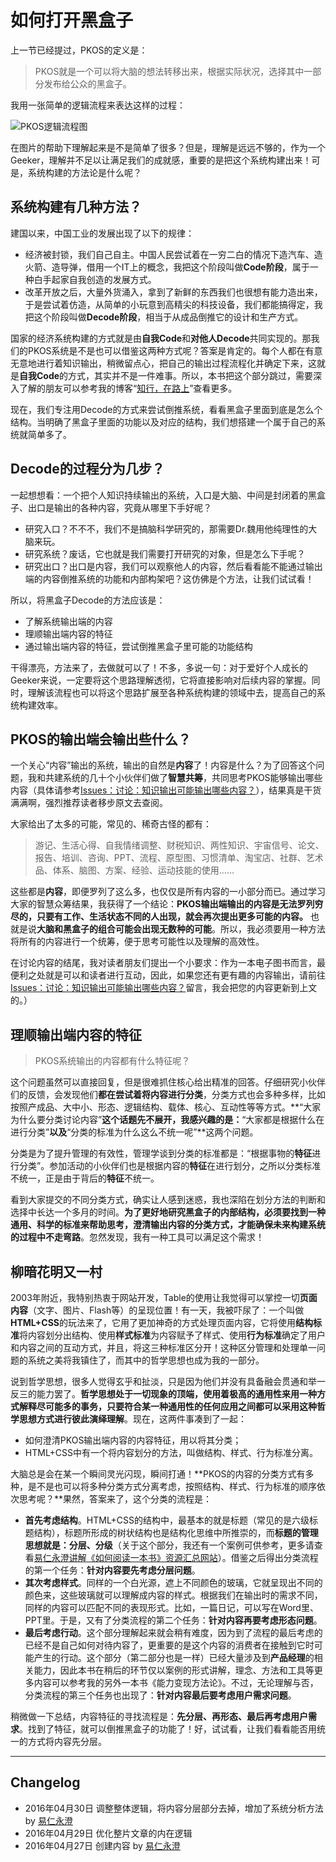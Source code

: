 # 如何打开黑盒子

上一节已经提过，PKOS的定义是：

> PKOS就是一个可以将大脑的想法转移出来，根据实际状况，选择其中一部分发布给公众的黑盒子。

我用一张简单的逻辑流程来表达这样的过程：

![PKOS逻辑流程图][image-1]

在图片的帮助下理解起来是不是简单了很多？但是，理解是远远不够的，作为一个Geeker，理解并不足以让满足我们的成就感，重要的是把这个系统构建出来！可是，系统构建的方法论是什么呢？

## 系统构建有几种方法？

建国以来，中国工业的发展出现了以下的规律：
- 经济被封锁，我们自己自主。中国人民尝试着在一穷二白的情况下造汽车、造火箭、造导弹，借用一个IT上的概念，我把这个阶段叫做**Code阶段**，属于一种白手起家自我创造的发展方式。
- 改革开放之后，大量外货涌入，拿到了新鲜的东西我们也很想有能力造出来，于是尝试着仿造，从简单的小玩意到高精尖的科技设备，我们都能搞得定，我把这个阶段叫做**Decode阶段**，相当于从成品倒推它的设计和生产方式。

国家的经济系统构建的方式就是由**自我Code**和**对他人Decode**共同实现的。那我们的PKOS系统是不是也可以借鉴这两种方式呢？答案是肯定的。每个人都在有意无意地进行着知识输出，稍微留点心，把自己的输出过程流程化并确定下来，这就是**自我Code**的方式，其实并不是一件难事。所以，本书把这个部分跳过，需要深入了解的朋友可以参考我的博客“[知行，在路上][1]”查看更多。

现在，我们专注用Decode的方式来尝试倒推系统，看看黑盒子里面到底是怎么个结构。当明确了黑盒子里面的功能以及对应的结构，我们想搭建一个属于自己的系统就简单多了。

## Decode的过程分为几步？

一起想想看：一个把个人知识持续输出的系统，入口是大脑、中间是封闭着的黑盒子、出口是输出的各种内容，究竟从哪里下手好呢？
- 研究入口？不不不，我们不是搞脑科学研究的，那需要Dr.魏用他纯理性的大脑来玩。
- 研究系统？废话，它也就是我们需要打开研究的对象，但是怎么下手呢？
- 研究出口？出口是内容，我们可以观察他人的内容，然后看看能不能通过输出端的内容倒推系统的功能和内部构架吧？这仿佛是个方法，让我们试试看！

所以，将黑盒子Decode的方法应该是：
- 了解系统输出端的内容
- 理顺输出端内容的特征
- 通过输出端内容的特征，尝试倒推黑盒子里可能的功能结构

干得漂亮，方法来了，去做就可以了！不多，多说一句：对于爱好个人成长的Geeker来说，一定要将这个思路理解透彻，它将直接影响对后续内容的掌握。同时，理解该流程也可以将这个思路扩展至各种系统构建的领域中去，提高自己的系统构建效率。

## PKOS的输出端会输出些什么？

一个关心“内容”输出的系统，输出的自然是**内容**了！内容是什么？为了回答这个问题，我和共建系统的几十个小伙伴们做了**智慧共筹**，共同思考PKOS能够输出哪些内容（具体请参考[Issues：讨论：知识输出可能输出哪些内容？][2]），结果真是干货满满啊，强烈推荐读者移步原文去查阅。

大家给出了太多的可能，常见的、稀奇古怪的都有：

> 游记、生活心得、自我情绪调整、财税知识、两性知识、宇宙信号、论文、报告、培训、咨询、PPT、流程、原型图、习惯清单、淘宝店、社群、艺术品、体系、脑图、方案、经验、运动技能的使用……

这些都是**内容**，即便罗列了这么多，也仅仅是所有内容的一小部分而已。通过学习大家的智慧众筹结果，我获得了一个结论：**PKOS输出端输出的内容是无法罗列穷尽的，只要有工作、生活状态不同的人出现，就会再次提出更多可能的内容。** 也就是说**大脑和黑盒子的组合可能会出现无数种的可能**。所以，我必须要用一种方法将所有的内容进行一个统筹，便于思考可能性以及理解的高效性。

在讨论内容的结尾，我对读者朋友们提出一个小要求：作为一本电子图书而言，最便利之处就是可以和读者进行互动，因此，如果您还有更有趣的内容输出，请前往[Issues：讨论：知识输出可能输出哪些内容？][3]留言，我会把您的内容更新到上文的。）

## 理顺输出端内容的特征

> PKOS系统输出的内容都有什么特征呢？

这个问题虽然可以直接回复，但是很难抓住核心给出精准的回答。仔细研究小伙伴们的反馈，会发现他们**都在尝试着将内容进行分类**，分类方式也会多种多样，比如按照产成品、大中小、形态、逻辑结构、载体、核心、互动性等等方式。**“大家为什么要分类讨论内容”**这个话题先不展开，我感兴趣的是：**“大家都是根据什么在进行分类”**以及**“分类的标准为什么这么不统一呢”**这两个问题。

分类是为了提升管理的有效性，管理学谈到分类的标准都是：“根据事物的**特征**进行分类”。参加活动的小伙伴们也是根据内容的**特征**在进行划分，之所以分类标准不统一，正是由于背后的**特征**不统一。

看到大家提交的不同分类方式，确实让人感到迷惑，我也深陷在划分方法的判断和选择中长达一个多月的时间。**为了更好地研究黑盒子的内部结构，必须要找到一种通用、科学的标准来帮助思考，澄清输出内容的分类方式，才能确保未来构建系统的过程中不走弯路**。忽然发现，我有一种工具可以满足这个需求！

## 柳暗花明又一村

2003年附近，我特别热衷于网站开发，Table的使用让我觉得可以掌控一切**页面内容**（文字、图片、Flash等）的呈现位置！有一天，我被吓尿了：一个叫做**HTML+CSS**的玩法来了，它用了更加神奇的方式处理页面内容，它将使用**结构标准**将内容划分出结构、使用**样式标准**为内容赋予了样式、使用**行为标准**确定了用户和内容之间的互动方式，并且，将这三种标准区分开！这种区分管理和处理单一问题的系统之美将我镇住了，而其中的哲学思想也成为我的一部分。

说到哲学思想，很多人觉得玄乎和扯淡，只是因为他们并没有具备融会贯通和举一反三的能力罢了。**哲学思想处于一切现象的顶端，使用着极高的通用性来用一种方式解释尽可能多的事务，只要符合某一种通用性的任何应用之间都可以采用这种哲学思想方式进行彼此演绎理解**。现在，这两件事凑到了一起：

- 如何澄清PKOS输出端内容的内容特征，用以将其分类；
- HTML+CSS中有一个将内容划分的方法，叫做结构、样式、行为标准分离。

大脑总是会在某一个瞬间灵光闪现，瞬间打通！**PKOS的内容的分类方式有多种，是不是也可以将多种分类方式分离考虑，按照结构、样式、行为标准的顺序依次思考呢？**果然，答案来了，这个分类的流程是：

- **首先考虑结构**。HTML+CSS的结构中，最基本的就是标题（常见的是六级标题结构），标题所形成的树状结构也是结构化思维中所推崇的，而**标题的管理思想就是：分层、分级**（关于这个部分，我还有一个案例可供参考，更多请查看[易仁永澄讲解《如何阅读一本书》资源汇总网站][4]）。借鉴之后得出分类流程的第一个任务：**针对内容要先考虑分层问题**。
- **其次考虑样式**。同样的一个白光源，遮上不同颜色的玻璃，它就呈现出不同的颜色来，这些玻璃就可以理解成内容的样式。根据我们在输出时的需求不同，同样的内容可以匹配不同的表现形式。比如，一篇日记，可以写在Word里、PPT里。于是，又有了分类流程的第二个任务：**针对内容再要考虑形态问题**。
- **最后考虑行动**。这个部分理解起来就会稍有难度，因为到了流程的最后考虑的已经不是自己如何对待内容了，更重要的是这个内容的消费者在接触到它时可能产生的行动。这个部分（第二部分也是一样）已经大量涉及到**产品经理**的相关能力，因此本书在稍后的环节仅以案例的形式讲解，理念、方法和工具等更多内容可以参考我的另外一本书《能力变现方法论》。不过，无论理解与否，分类流程的第三个任务也出现了：**针对内容最后要考虑用户需求问题**。

稍微做一下总结，内容特征的寻找流程是：**先分层、再形态、最后再考虑用户需求**。找到了特征，就可以倒推黑盒子的功能了！好，试试看，让我们看看能否用统一的方式将内容先分层。

---- 

## Changelog

- 2016年04月30日 调整整体逻辑，将内容分层部分去掉，增加了系统分析方法  by [易仁永澄][5]
- 2016年04月29日 优化整片文章的内在逻辑
- 2016年04月27日 创建内容 by [易仁永澄][6]

[1]:	http://blog.hiddenwangcc.com
[2]:	https://github.com/hiddenwangcc/HTBUAPKOS/issues/3
[3]:	https://github.com/hiddenwangcc/HTBUAPKOS/issues/3
[4]:	http://htrab.com/
[5]:	http://blog.hiddenwangcc.com
[6]:	http://blog.hiddenwangcc.com

[image-1]:	http://77fm42.com1.z0.glb.clouddn.com/pkoslogic.png